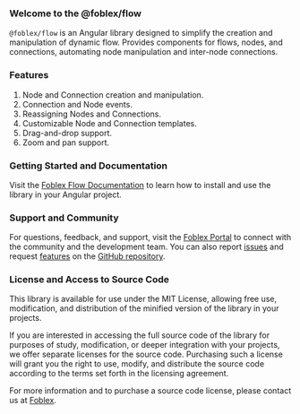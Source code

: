 ### Welcome to the @foblex/flow

`@foblex/flow` is an Angular library designed to simplify the creation and manipulation of dynamic flow. Provides components for flows, nodes, and connections, automating node manipulation and inter-node connections.

### Features

1. Node and Connection creation and manipulation.
2. Connection and Node events.
3. Reassigning Nodes and Connections.
4. Customizable Node and Connection templates.
5. Drag-and-drop support.
6. Zoom and pan support.

### Getting Started and Documentation

Visit the [Foblex Flow Documentation](https://www.foblex.com/flow/documentation) to learn how to install and use the library in your Angular project.

### Support and Community

For questions, feedback, and support, visit the [Foblex Portal](https://www.foblex.com/flow/home) to connect with the community and the development team.
You can also report [issues](https://github.com/Foblex/flow/issues) and request [features](https://github.com/Foblex/flow/discussions) on the [GitHub repository](https://github.com/Foblex/flow).

### License and Access to Source Code

This library is available for use under the MIT License, allowing free use, modification, and distribution of the minified version of the library in your projects.

If you are interested in accessing the full source code of the library for purposes of study, modification, or deeper integration with your projects, we offer separate licenses for the source code. Purchasing such a license will grant you the right to use, modify, and distribute the source code according to the terms set forth in the licensing agreement.

For more information and to purchase a source code license, please contact us at [Foblex](https://www.foblex.com/flow/home).

